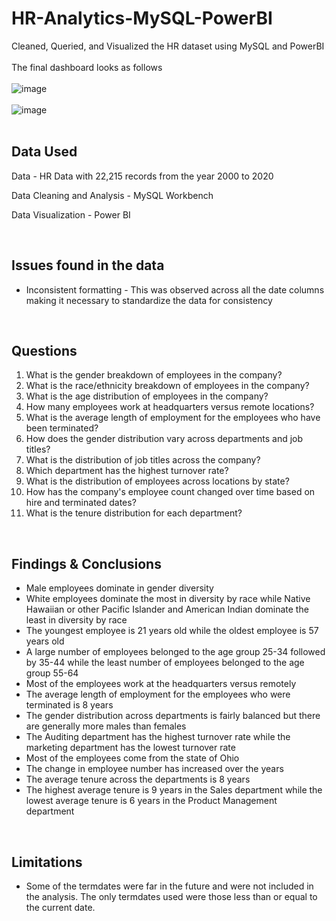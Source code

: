 # HR-Analytics-MySQL-PowerBI
Cleaned, Queried, and Visualized the HR dataset using MySQL and PowerBI<br><br>
The final dashboard looks as follows<br><br>
![image](https://github.com/Vanmeeg22/HR-Analytics-MySQL-PowerBI/assets/71753122/ffe4a202-b26e-41e4-815b-e5e0ffb50148)
<br><br>
![image](https://github.com/Vanmeeg22/HR-Analytics-MySQL-PowerBI/assets/71753122/107591c6-2f6d-4897-b7e1-56549a5feb8c)
<br>
<br>

## Data Used
<p>Data - HR Data with 22,215 records from the year 2000 to 2020</p>
<p>Data Cleaning and Analysis - MySQL Workbench</p>
<p>Data Visualization - Power BI</p>
<br>

## Issues found in the data
<ul>
  <li>Inconsistent formatting - This was observed across all the date columns making it necessary to standardize the data for consistency</li>
</ul>
<br>

## Questions
<ol>
  <li>What is the gender breakdown of employees in the company?</li>
  <li>What is the race/ethnicity breakdown of employees in the company?</li>
  <li>What is the age distribution of employees in the company?</li>
  <li>How many employees work at headquarters versus remote locations?</li>
  <li>What is the average length of employment for the employees who have been terminated?</li>
  <li>How does the gender distribution vary across departments and job titles?</li>
  <li>What is the distribution of job titles across the company?</li>
  <li>Which department has the highest turnover rate?</li>
  <li>What is the distribution of employees across locations by state?</li>
  <li>How has the company's employee count changed over time based on hire and terminated dates?</li>
  <li>What is the tenure distribution for each department?</li>
</ol>
<br>

## Findings & Conclusions
<ul>
  <li>Male employees dominate in gender diversity</li>
  <li>White employees dominate the most in diversity by race while Native Hawaiian or other Pacific Islander and American Indian dominate the least in diversity by race</li>
  <li>The youngest employee is 21 years old while the oldest employee is 57 years old</li>
  <li>A large number of employees belonged to the age group 25-34 followed by 35-44 while the least number of employees belonged to the age group 55-64</li>
  <li>Most of the employees work at the headquarters versus remotely</li>
  <li>The average length of employment for the employees who were terminated is 8 years</li>
  <li>The gender distribution across departments is fairly balanced but there are generally more males than females</li>
  <li>The Auditing department has the highest turnover rate while the marketing department has the lowest turnover rate</li>
  <li>Most of the employees come from the state of Ohio</li>
  <li>The change in employee number has increased over the years</li>
  <li>The average tenure across the departments is 8 years</li>
  <li>The highest average tenure is 9 years in the Sales department while the lowest average tenure is 6 years in the Product Management department</li>
</ul>
<br>

## Limitations
<ul>
  <li>Some of the termdates were far in the future and were not included in the analysis. The only termdates used were those less than or equal to the current date.</li>
</ul>
